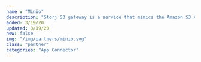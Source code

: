 ```yaml
---
name : "Minio"
description: "Storj S3 gateway is a service that mimics the Amazon S3 API using the Storj network"
added: 3/19/20
updated: 3/19/20
new: false
img: "/img/partners/minio.svg"
class: "partner"
categories: "App Connector"
---
```

